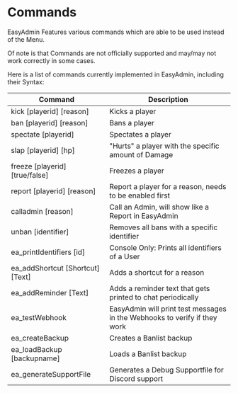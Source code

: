 # Commands

EasyAdmin Features various commands which are able to be used instead of the Menu.


Of note is that Commands are not officially supported and may/may not work correctly in some cases.

Here is a list of commands currently implemented in EasyAdmin, including their Syntax:


|         Command          |                                                  Description                                                   |
|-----------------------------|----------------------------------------------------------------------------------------------------------------|
| kick [playerid] [reason]       | Kicks a player                                                                                           |
| ban [playerid] [reason]        | Bans a player                                                                                            |
| spectate [playerid]            | Spectates a player                                                                                       |
| slap [playerid] [hp]           | "Hurts" a player with the specific amount of Damage                                                      |
| freeze [playerid] [true/false] | Freezes a player                                                                                         |
| report [playerid] [reason]     | Report a player for a reason, needs to be enabled first                                                  |
| calladmin [reason]             | Call an Admin, will show like a Report in EasyAdmin                                                      |
| unban [identifier]             | Removes all bans with a specific identifier                                                              |
| ea_printIdentifiers [id]       | Console Only: Prints all identifiers of a User                                                           |
| ea_addShortcut [Shortcut] [Text]| Adds a shortcut for a reason                                                              |
| ea_addReminder [Text]          | Adds a reminder text that gets printed to chat periodically                                |
| ea_testWebhook                 | EasyAdmin will print test messages in the Webhooks to verify if they work |
| ea_createBackup                | Creates a Banlist backup |
| ea_loadBackup [backupname]     | Loads a Banlist backup   |
| ea_generateSupportFile         | Generates a Debug Supportfile for Discord support |
